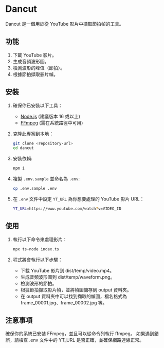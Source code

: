 # Dancut

Dancut 是一個用於從 YouTube 影片中擷取節拍幀的工具。

## 功能

1. 下載 YouTube 影片。
2. 生成音頻波形圖。
3. 檢測波形的峰值（節拍）。
4. 根據節拍擷取影片幀。

## 安裝

1. 確保你已安裝以下工具：
   - [Node.js](https://nodejs.org/) (建議版本 16 或以上)
   - [FFmpeg](https://ffmpeg.org/) (需在系統路徑中可用)

2. 克隆此專案到本地：

   ```bash
   git clone <repository-url>
   cd dancut
   ```

3. 安裝依賴:

   ```bash
   npm i
   ```

4. 複製 `.env.sample` 並命名為 `.env`:

   ```bash
   cp .env.sample .env
   ```

5. 在 `.env` 文件中設定 `YT_URL` 為你想要處理的 YouTube 影片 URL：

   ```bash
   YT_URL=https://www.youtube.com/watch?v=VIDEO_ID
   ```

## 使用

1. 執行以下命令來處理影片：

   ```bash
   npx ts-node index.ts
   ```

2. 程式將會執行以下步驟：
   - 下載 YouTube 影片到 dist/temp/video.mp4。
   - 生成音頻波形圖到 dist/temp/waveform.png。
   - 檢測波形的節拍。
   - 根據節拍擷取影片幀，並將幀圖儲存到 output 資料夾。
   - 在 output 資料夾中可以找到擷取的幀圖，檔名格式為 frame_00001.jpg、frame_00002.jpg 等。

## 注意事項

確保你的系統已安裝 FFmpeg，並且可以從命令列執行 ffmpeg。
如果遇到錯誤，請檢查 .env 文件中的 YT_URL 是否正確，並確保網路連線正常。
